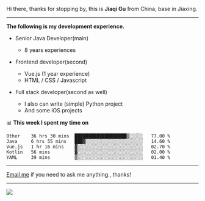 Hi there, thanks for stopping by, this is **Jiaqi Gu** from China, base in Jiaxing.

---

**The following is my development experience.**

- Senior Java Developer(main)
  - 8 years experiences

- Frontend developer(second)
  - Vue.js (1 year experience)
  - HTML / CSS / Javascript
  
- Full stack developer(second as well)
  - I also can write (simple) Python project
  - And some iOS projects

📊 **This week I spent my time on**
<!--START_SECTION:waka-->
```text
Other    36 hrs 30 mins  ███████████████████▒░░░░░   77.00 % 
Java     6 hrs 55 mins   ███▓░░░░░░░░░░░░░░░░░░░░░   14.60 % 
Vue.js   1 hr 16 mins    ▓░░░░░░░░░░░░░░░░░░░░░░░░   02.70 % 
Kotlin   56 mins         ▓░░░░░░░░░░░░░░░░░░░░░░░░   02.00 % 
YAML     39 mins         ▒░░░░░░░░░░░░░░░░░░░░░░░░   01.40 % 
```
<!--END_SECTION:waka-->

---

[Email me](mailto:droidqw@gmail.com?subject=Hiring_from_GitHub) if you need to ask me anything., thanks!

---

![]( https://visitor-badge.glitch.me/badge?page_id=githubgujiaqi)
